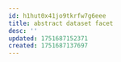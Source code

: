 ```yaml
---
id: h1hut0x41jo9tkrfw7g6eee
title: abstract dataset facet
desc: ''
updated: 1751687152371
created: 1751687137697
---
```

